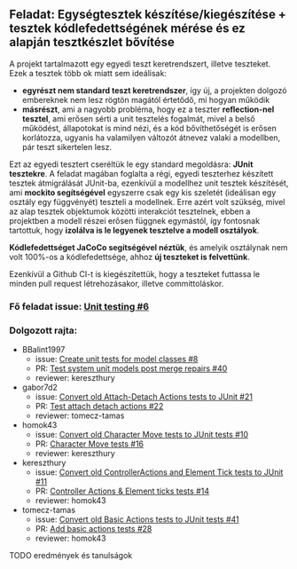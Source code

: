 ## Feladat: Egységtesztek készítése/kiegészítése + tesztek kódlefedettségének mérése és ez alapján tesztkészlet bővítése

A projekt tartalmazott egy egyedi teszt keretrendszert, illetve teszteket. Ezek a tesztek több ok miatt sem ideálisak:
- **egyrészt nem standard teszt keretrendszer**, így új, a projekten dolgozó embereknek nem lesz rögtön magától értetődő, mi hogyan működik
- **másrészt**, ami a nagyobb probléma, hogy ez a teszter **reflection-nel tesztel**, ami erősen sérti a unit tesztelés fogalmát, mivel a belső működést, állapotokat is mind nézi, és a kód bővíthetőségét is erősen korlátozza, ugyanis ha valamilyen változót átnevez valaki a modellben, pár teszt sikertelen lesz.

Ezt az egyedi tesztert cseréltük le egy standard megoldásra: **JUnit tesztekre**. A feladat magában foglalta a régi, egyedi teszterhez készített tesztek átmigrálását JUnit-ba, ezenkívül a modellhez unit tesztek készítését, ami **mockito segítségével** egyszerre csak egy kis szeletét (ideálisan egy osztály egy függvényét) teszteli a modellnek. Erre azért volt szükség, mivel az alap tesztek objektumok közötti interakciót tesztelnek, ebben a projektben a modell részei erősen függnek egymástól, így fontosnak tartottuk, hogy **izolálva is le legyenek tesztelve a modell osztályok**.

**Kódlefedettséget JaCoCo segítségével néztük**, és amelyik osztálynak nem volt 100%-os a kódlefedettsége, ahhoz **új teszteket is felvettünk**. 

Ezenkívül a Github CI-t is kiegészítettük, hogy a teszteket futtassa le minden pull request létrehozásakor, illetve committoláskor.

### Fő feladat issue: [Unit testing #6](https://github.com/BME-MIT-IET/iet-hf-2024-macaroni/issues/6)

### Dolgozott rajta:
- BBalint1997
  - issue: [Create unit tests for model classes #8](https://github.com/BME-MIT-IET/iet-hf-2024-macaroni/issues/8)
  - PR: [Test system unit models post merge repairs #40](https://github.com/BME-MIT-IET/iet-hf-2024-macaroni/pull/40)
  - reviewer: kereszthury
- gabor7d2
  - issue: [Convert old Attach-Detach Actions tests to JUnit #21](https://github.com/BME-MIT-IET/iet-hf-2024-macaroni/issues/21)
  - PR: [Test attach detach actions #22](https://github.com/BME-MIT-IET/iet-hf-2024-macaroni/pull/22)
  - reviewer: tomecz-tamas
- homok43
  - issue: [Convert old Character Move tests to JUnit tests #10](https://github.com/BME-MIT-IET/iet-hf-2024-macaroni/issues/10)
  - PR: [Character Move tests #16](https://github.com/BME-MIT-IET/iet-hf-2024-macaroni/pull/16)
  - reviewer: kereszthury
- kereszthury
  - issue: [Convert old ControllerActions and Element Tick tests to JUnit #11](https://github.com/BME-MIT-IET/iet-hf-2024-macaroni/issues/11)
  - PR: [Controller Actions & Element ticks tests #14](https://github.com/BME-MIT-IET/iet-hf-2024-macaroni/pull/14)
  - reviewer: homok43
- tomecz-tamas
  - issue: [Convert old Basic Actions tests to JUnit tests #41](https://github.com/BME-MIT-IET/iet-hf-2024-macaroni/issues/41)
  - PR: [Add basic actions tests #28](https://github.com/BME-MIT-IET/iet-hf-2024-macaroni/pull/28)
  - reviewer: homok43

TODO eredmények és tanulságok